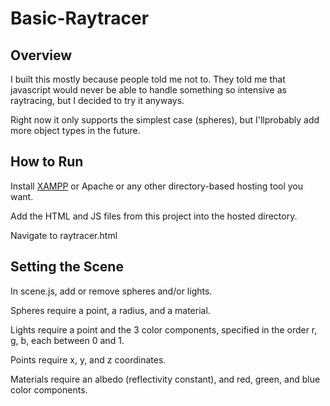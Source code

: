 # Basic-Raytracer

## Overview

I built this mostly because people told me not to. They told me that javascript would never be able to handle something so intensive as raytracing, but I decided to try it anyways.

Right now it only supports the simplest case (spheres), but I'llprobably add more object types in the future.

## How to Run

Install [XAMPP](http://sourceforge.net/projects/xampp/) or Apache or any other directory-based hosting tool you want.

Add the HTML and JS files from this project into the hosted directory.

Navigate to raytracer.html

## Setting the Scene

In scene.js, add or remove spheres and/or lights.

Spheres require a point, a radius, and a material.

Lights require a point and the 3 color components, specified in the order r, g, b, each between 0 and 1.

Points require x, y, and z coordinates.

Materials require an albedo (reflectivity constant), and red, green, and blue color components.
